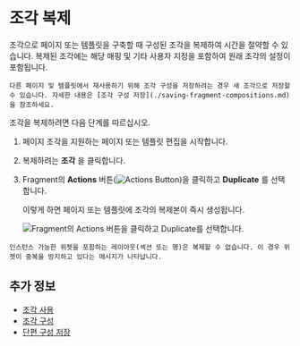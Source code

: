 # 조각 복제

조각으로 페이지 또는 템플릿을 구축할 때 구성된 조각을 복제하여 시간을 절약할 수 있습니다. 복제된 조각에는 해당 매핑 및 기타 사용자 지정을 포함하여 원래 조각의 설정이 포함됩니다.

```{tip}
다른 페이지 및 템플릿에서 재사용하기 위해 조각 구성을 저장하려는 경우 새 조각으로 저장할 수 있습니다. 자세한 내용은 [조각 구성 저장](./saving-fragment-compositions.md)을 참조하세요.
```

조각을 복제하려면 다음 단계를 따르십시오.

1. 페이지 조각을 지원하는 페이지 또는 템플릿 편집을 시작합니다.

1. 복제하려는 **조각** 을 클릭합니다.

1. Fragment의 **Actions** 버튼(![Actions Button](../../../../images/icon-widget-options.png))을 클릭하고 **Duplicate** 를 선택합니다.

   이렇게 하면 페이지 또는 템플릿에 조각의 복제본이 즉시 생성됩니다.

   ![Fragment의 Actions 버튼을 클릭하고 Duplicate를 선택합니다.](./duplicating-fragments/images/01.png)

```{warning}
인스턴스 가능한 위젯을 포함하는 레이아웃(섹션 또는 행)은 복제할 수 없습니다. 이 경우 위젯이 중복을 방지하고 있다는 메시지가 나타납니다.
```

## 추가 정보

* [조각 사용](../using-fragments.md)
* [조각 구성](../using-fragments/configuring-fragments.md)
* [단편 구성 저장](../using-fragments/saving-fragment-compositions.md)

